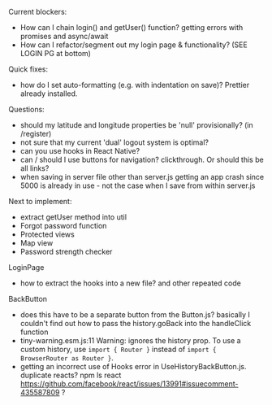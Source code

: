 Current blockers:

- How can I chain login() and getUser() function? getting errors with promises and async/await
- How can I refactor/segment out my login page & functionality? (SEE LOGIN PG at bottom)

Quick fixes:

- how do I set auto-formatting (e.g. with indentation on save)? Prettier already installed.

Questions:

- should my latitude and longitude properties be 'null' provisionally? (in /register)
- not sure that my current 'dual' logout system is optimal?
- can you use hooks in React Native?
- can / should I use buttons for navigation? clickthrough. Or should this be all links?
- when saving in server file other than server.js getting an app crash since 5000 is already in use - not the case when I save from within server.js

Next to implement:

- extract getUser method into util
- Forgot password function
- Protected views
- Map view
- Password strength checker

LoginPage

- how to extract the hooks into a new file? and other repeated code

BackButton

- does this have to be a separate button from the Button.js? basically I couldn't find out how to pass the history.goBack into the handleClick function
- tiny-warning.esm.js:11 Warning: <BrowserRouter> ignores the history prop. To use a custom history, use `import { Router }` instead of `import { BrowserRouter as Router }`.
- getting an incorrect use of Hooks error in UseHistoryBackButton.js. duplicate reacts? npm ls react https://github.com/facebook/react/issues/13991#issuecomment-435587809 ?
